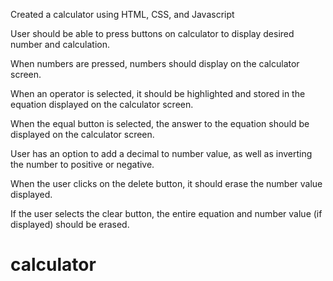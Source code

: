 Created a calculator using HTML, CSS, and Javascript

User should be able to press buttons on calculator to display desired number and calculation.

When numbers are pressed, numbers should display on the calculator screen.

When an operator is selected, it should be highlighted and stored in the equation displayed on the calculator screen.

When the equal button is selected, the answer to the equation should be displayed on the calculator screen.

User has an option to add a decimal to number value, as well as inverting the number to positive or negative.

When the user clicks on the delete button, it should erase the number value displayed.

If the user selects the clear button, the entire equation and number value (if displayed) should be erased. 
# calculator
